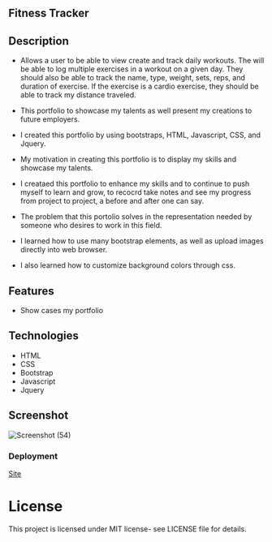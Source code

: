 ## Fitness Tracker

## Description

- Allows a user to be able to view create and track daily workouts. The will be able to log multiple exercises in a workout on a given day. They should also be able to track the name, type, weight, sets, reps, and duration of exercise. If the exercise is a cardio exercise, they should be able to track my distance traveled.


- This portfolio to showcase my talents as well present my creations to future employers.
- I created this portfolio by using bootstraps, HTML, Javascript, CSS, and Jquery.
- My motivation in creating this portfolio is to display my skills and showcase my talents.
- I creataed this portfolio to enhance my skills and to continue to push myself to learn and grow, to recocrd take notes and see my progress from project to project, a before and after one can say.
- The problem that this portolio solves in the representation needed by someone who desires to work in this field.
- I learned how to use many bootstrap elements, as well as upload images directly into web browser.
- I also learned how to customize background colors through css.

## Features

- Show cases my portfolio

## Technologies

- HTML
- CSS
- Bootstrap
- Javascript
- Jquery

## Screenshot

![Screenshot (54)](https://user-images.githubusercontent.com/71462708/110729091-19cc0c80-81ec-11eb-90e5-67a58c563dd4.png)

### Deployment

[Site](https://antonneturner.github.io/New-Portfolio/)

# License

This project is licensed under MIT license- see LICENSE file for details.
